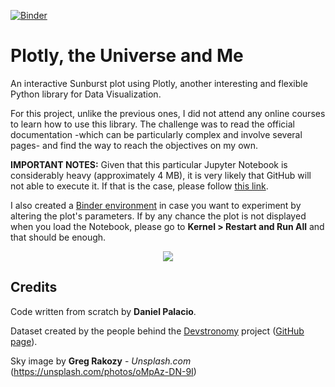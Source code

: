 [![Binder](https://mybinder.org/badge_logo.svg)](https://mybinder.org/v2/gh/palaciodaniel/plotly_the_universe_and_me/main?filepath=plotly_the_universe_and_me.ipynb)
# Plotly, the Universe and Me

An interactive Sunburst plot using Plotly, another interesting and flexible Python library for Data Visualization.

For this project, unlike the previous ones, I did not attend any online courses to learn how to use this library. The challenge was to read the official documentation -which can be particularly complex and involve several pages- and find the way to reach the objectives on my own.

**IMPORTANT NOTES:** Given that this particular Jupyter Notebook is considerably heavy (approximately 4 MB), it is very likely that GitHub will not able to execute it. If that is the case, please follow [this link](https://nbviewer.jupyter.org/github/palaciodaniel/plotly_the_universe_and_me/blob/main/plotly_the_universe_and_me.ipynb).

I also created a [Binder environment](https://mybinder.org/v2/gh/palaciodaniel/plotly_the_universe_and_me/main?filepath=plotly_the_universe_and_me.ipynb) in case you want to experiment by altering the plot's parameters. If by any chance the plot is not displayed when you load the Notebook, please go to **Kernel > Restart and Run All** and that should be enough.

<p align="center"> 
<img src="https://images.unsplash.com/photo-1444703686981-a3abbc4d4fe3?ixid=MXwxMjA3fDB8MHxwaG90by1wYWdlfHx8fGVufDB8fHw%3D&ixlib=rb-1.2.1&auto=format&fit=crop&w=750&q=80">
</p>

## Credits

Code written from scratch by **Daniel Palacio**.

Dataset created by the people behind the [Devstronomy](https://devstronomy.com/#/) project ([GitHub page](https://github.com/devstronomy/)).

Sky image by **Greg Rakozy** - *Unsplash.com* (https://unsplash.com/photos/oMpAz-DN-9I)
